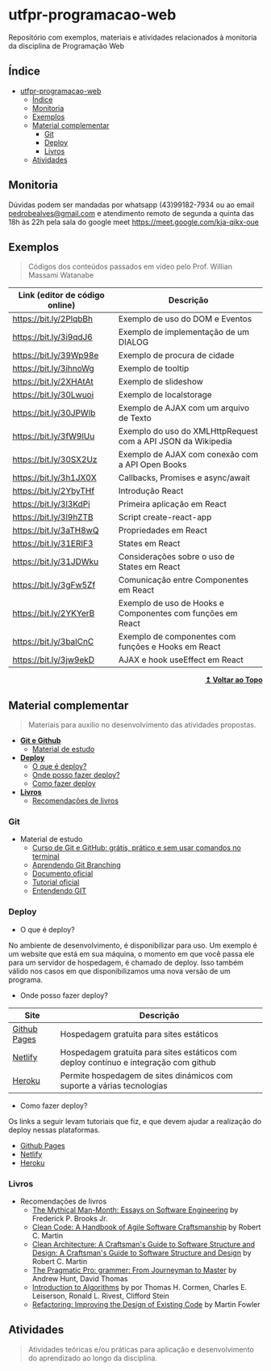 # utfpr-programacao-web

Repositório com exemplos, materiais e atividades relacionados à monitoria da disciplina de Programação Web

## Índice

- [utfpr-programacao-web](#utfpr-programacao-web)
  - [Índice](#índice)
  - [Monitoria](#monitoria)
  - [Exemplos](#exemplos)
  - [Material complementar](#material-complementar)
    - [Git](#git)
    - [Deploy](#deploy)
    - [Livros](#livros)
  - [Atividades](#atividades)

## Monitoria

Dúvidas podem ser mandadas por whatsapp (43)99182-7934 ou ao email pedrobealves@gmail.com
e atendimento remoto de segunda a quinta das 18h às 22h pela sala do google meet https://meet.google.com/kja-qikx-oue

## Exemplos

>Códigos dos conteúdos passados em vídeo pelo Prof. Willian Massami Watanabe


| Link (editor de código online) | Descrição                                                    |
| ------------------------------ | ------------------------------------------------------------ |
| https://bit.ly/2PlqbBh         | Exemplo de uso do DOM e Eventos                              |
| https://bit.ly/3i9qdJ6         | Exemplo de implementação de um DIALOG                        |
| https://bit.ly/39Wp98e         | Exemplo de procura de cidade                                 |
| https://bit.ly/3ihnoWg         | Exemplo de tooltip                                           |
| https://bit.ly/2XHAtAt         | Exemplo de slideshow                                         |
| https://bit.ly/30Lwuoi         | Exemplo de localstorage                                      |
| https://bit.ly/30JPWlb         | Exemplo de AJAX com um arquivo de Texto                      |
| https://bit.ly/3fW9lUu         | Exemplo do uso do XMLHttpRequest com a API JSON da Wikipedia |
| https://bit.ly/30SX2Uz         | Exemplo de AJAX com conexão com a API Open Books             |
| https://bit.ly/3h1JX0X         | Callbacks, Promises e async/await                            |
| https://bit.ly/2YbyTHf         | Introdução React                                             |
| https://bit.ly/3l3KdPi         | Primeira aplicação em React                                  |
| https://bit.ly/3l9hZTB         | Script create-react-app                                      |
| https://bit.ly/3aTH8wQ         | Propriedades em React                                        |
| https://bit.ly/31ERIF3         | States em React                                              |
| https://bit.ly/31JDWku         | Considerações sobre o uso de States em React                 |
| https://bit.ly/3gFw5Zf         | Comunicação entre Componentes em React                       |
| https://bit.ly/2YKYerB         | Exemplo de uso de Hooks e Componentes com funções em React   |
| https://bit.ly/3balCnC         | Exemplo de componentes com funções e Hooks em React          |
| https://bit.ly/3jw9ekD         | AJAX e hook useEffect em React                               |

<div align="right">
    <b><a href="#índice">↥ Voltar ao Topo</a></b>
</div>

## Material complementar

>Materiais para auxilio no desenvolvimento das atividades propostas.

* **[Git e Github](#git)**
   * [Material de estudo](#git)
* **[Deploy](#deploy)**
    * [O que é deploy?](#)
    * [Onde posso fazer deploy?](#)
    * [Como fazer deploy](#)
* **[Livros](#livros)**
   * [Recomendações de livros](#)

### Git

* Material de estudo
  * [Curso de Git e GitHub: grátis, prático e sem usar comandos no terminal](https://www.youtube.com/playlist?list=PLHz_AreHm4dm7ZULPAmadvNhH6vk9oNZA)
  * [Aprendendo Git Branching](https://learngitbranching.js.org/?locale=pt_BR)
  * [Documento oficial](https://git-scm.com/book/pt-br/v2)
  * [Tutorial oficial](https://try.github.io/)
  * [Entendendo GIT](https://www.youtube.com/watch?v=6Czd1Yetaac)

### Deploy

* O que é deploy?

No ambiente de desenvolvimento, é disponibilizar para uso. Um exemplo é um website que está em sua máquina, o momento em que você passa ele para um servidor de hospedagem, é chamado de deploy. Isso também válido nos casos em que disponibilizamos uma nova versão de um programa.

* Onde posso fazer deploy?

| Site                                      | Descrição                                                                            |
| ----------------------------------------- | ------------------------------------------------------------------------------------ |
| [Github Pages](https://pages.github.com/) | Hospedagem gratuita para sites estáticos                                             |
| [Netlify](https://www.netlify.com/)       | Hospedagem gratuita para sites estáticos com deploy contínuo e integração com github |
| [Heroku](https://www.heroku.com/)         | Permite hospedagem de sites dinámicos com suporte a várias tecnologias               |

* Como fazer deploy?

Os links a seguir levam tutoriais que fiz, e que devem ajudar a realização do deploy nessas plataformas.

  * [Github Pages](docs/como-fazer-deploy-github-pages.md)   
  * [Netlify](docs/como-fazer-deploy-netlify.md)
  * [Heroku](docs/como-fazer-deploy-netlify.md)

### Livros

* Recomendações de livros
  * [The Mythical Man-Month: Essays on Software Engineering](https://www.amazon.com/Mythical-Man-Month-Software-Engineering-Anniversary/dp/0201835959) by Frederick P. Brooks Jr.
  * [Clean Code: A Handbook of Agile Software Craftsmanship](https://www.amazon.com/Clean-Code-Handbook-Software-Craftsmanship/dp/0132350882/) by Robert C. Martin 
  * [Clean Architecture: A Craftsman's Guide to Software Structure and Design: A Craftsman's Guide to Software Structure and Design](https://www.amazon.com/Clean-Architecture-Craftsmans-Software-Structure/dp/0134494164/) by Robert C. Martin
  * [The Pragmatic Pro: grammer: From Journeyman to Master](https://www.amazon.com/Pragmatic-Programmer-Journeyman-Master/dp/020161622X/) by Andrew Hunt, David Thomas
  * [Introduction to Algorithms](https://www.amazon.com.br/Introduction-Algorithms-English-Thomas-Cormen-ebook/dp/B08FH8N996/) by por Thomas H. Cormen, Charles E. Leiserson, Ronald L. Rivest, Clifford Stein
  * [Refactoring: Improving the Design of Existing Code](https://www.amazon.com/Refactoring-Improving-Existing-Addison-Wesley-Signature/dp/0134757599/) by Martin Fowler

##  Atividades
> Atividades teóricas e/ou práticas para aplicação e desenvolvimento do aprendizado ao longo da disciplina.


